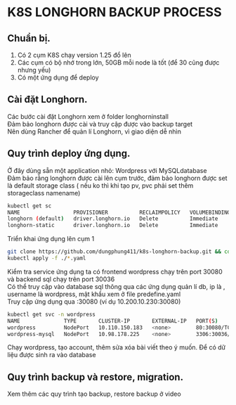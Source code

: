 # K8S LONGHORN BACKUP PROCESS

## Chuẩn bị.
1. Có 2 cụm K8S chạy version 1.25 đổ lên
2. Các cụm có bộ nhớ trong lớn, 50GB mỗi node là tốt (để 30 cũng được nhưng yếu)
3. Có một ứng dụng để deploy 

## Cài đặt Longhorn.
Các bước cài đặt Longhorn xem ở folder longhorninstall <br>
Đảm bảo longhorn được cài và truy cập được vào backup target <br>
Nên dùng Rancher để quản lí Longhorn, vì giao diện dễ nhìn <br>

## Quy trình deploy ứng dụng.
Ở đây dùng sẵn một application nhỏ: Wordpress với MySQLdatabase <br>
Đảm bảo rằng longhorn được cài lên cụm trước, đảm bảo longhorn được set là default storage class ( nếu ko thì khi tạo pv, pvc phải set thêm storageclass namename) 
```bash
kubectl get sc
NAME                 PROVISIONER          RECLAIMPOLICY   VOLUMEBINDINGMODE   ALLOWVOLUMEEXPANSION   AGE
longhorn (default)   driver.longhorn.io   Delete          Immediate           true                   9d
longhorn-static      driver.longhorn.io   Delete          Immediate           true                   9d 
```
Triển khai ứng dụng lên cụm 1 
```bash 
git clone https://github.com/dungphung411/k8s-longhorn-backup.git && cd ./k8s-longhorn-backup/lh-example
kubectl apply -f ./*.yaml

```
Kiểm tra service ứng dụng ta có frontend wordpress chạy trên port 30080 và backend sql chạy trên port 30036 <br>
Có thể truy cập vào database sql thông qua các ứng dụng quản lí db, ip là <NODE-IP>, username là wordpress, mật khẩu xem ở file predefine.yaml <br>
Truy cập ứng dụng qua <NODE-IP>:30080  (ví dụ 10.200.10.230:30080)
```bash
kubectl get svc -n wordpress
NAME              TYPE       CLUSTER-IP       EXTERNAL-IP   PORT(S)          AGE
wordpress         NodePort   10.110.150.183   <none>        80:30080/TCP     85m
wordpress-mysql   NodePort   10.98.178.225    <none>        3306:30036/TCP   85m
```
Chạy wordpress, tạo account, thêm sửa xóa bài viết theo ý muốn. Để có dữ liệu được sinh ra vào database
## Quy trình backup và restore, migration.
Xem thêm các quy trình tạo backup, restore backup ở video